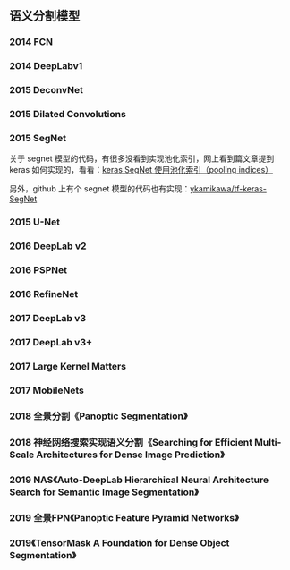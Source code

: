 ## 语义分割模型

### 2014 FCN



### 2014 DeepLabv1



### 2015 DeconvNet

### 2015 Dilated Convolutions



### 2015 SegNet





关于 segnet 模型的代码，有很多没看到实现池化索引，网上看到篇文章提到 keras 如何实现的，看看：[keras SegNet 使用池化索引（pooling indices）](<https://blog.csdn.net/nima1994/article/details/84319859>)

另外，github 上有个 segnet 模型的代码也有实现：[ykamikawa/tf-keras-SegNet](<https://github.com/ykamikawa/tf-keras-SegNet/blob/master/layers.py>)

### 2015 U-Net

### 2016 DeepLab v2

### 2016 PSPNet



### 2016 RefineNet



### 2017 DeepLab v3



### 2017 DeepLab v3+

### 2017 Large Kernel Matters





### 2017 MobileNets



### 2018 全景分割《Panoptic Segmentation》



### 2018 神经网络搜索实现语义分割《Searching for Efficient Multi-Scale Architectures for Dense Image Prediction》



### 2019 NAS《Auto-DeepLab Hierarchical Neural Architecture Search for Semantic Image Segmentation》



### 2019 全景FPN《Panoptic Feature Pyramid Networks》



### 2019《TensorMask A Foundation for Dense Object Segmentation》





### 


